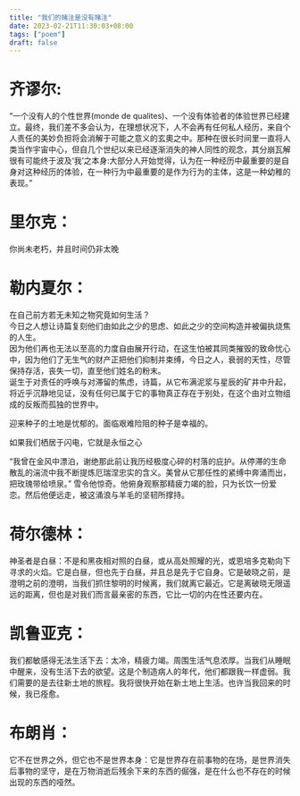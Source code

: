 ```yaml
---
title: "我们的赌注是没有赌注"
date: 2023-02-21T11:30:03+08:00
tags: ["poem"]
draft: false
---
```


# 齐谬尔: 
“一个没有人的个性世界(monde de qualites)、一个没有体验者的体验世界已经建立。最终，我们差不多会认为，在理想状况下，人不会再有任何私人经历，来自个人责任的美妙负担将会消解于可能之意义的玄奧之中。那种在很长时间里一直将人类当作宇宙中心，但自几个世纪以来已经逐渐消失的神人同性的观念，其分崩瓦解很有可能终于波及‘我’之本身:大部分人开始觉得，认为在一种经历中最重要的是自身对这种经历的体验，在一种行为中最重要的是作为行为的主体，这是一种幼稚的表现。”
  
# 里尔克：
你尚未老朽，并且时间仍非太晚

# 勒内夏尔：  
在自己前方若无未知之物究竟如何生活？  
今日之人想让诗篇复刻他们由如此之少的思虑、如此之少的空间构造并被偏执烧焦的人生。  
因为他们再也无法以至高的力度自由展开行动，在这生怕被其同类摧毁的致命忧心中，因为他们了无生气的财产正把他们抑制并束缚，今日之人，衰弱的天性，尽管保持存活，丧失一切，直至他们姓名的粉末。  
诞生于对责任的呼唤与对滞留的焦虑，诗篇，从它布满泥浆与星辰的矿井中升起，将近乎沉静地见证，没有任何已属于它的事物真正存在于别处，在这个由对立物组成的反叛而孤独的世界中。    


迎来种子的土地是忧郁的。面临艰难险阻的种子是幸福的。  


如果我们栖居于闪电，它就是永恒之心  


“我曾在金风中漂泊，谢绝那此前让我历经极度心碎的村落的庇护。从停滞的生命散乱的湍流中我不断提炼厄瑞涅忠实的含义。美曾从它那任性的紧缚中奔涌而出，把玫瑰带给喷泉。”
雪令他惊奇。他俯身观察那精疲力竭的脸，只为长饮一份爱恋。然后他便远走，被这涌浪与羊毛的坚韧所撑持。

# 荷尔德林：  
神圣者是白昼：不是和黑夜相对照的白昼，或从高处照耀的光，或恩培多克勒向下寻求的火焰。它是白昼，但也先于白昼，并且总是先于它自身。它是破晓之前，是澄明之前的澄明，当我们抓住黎明的时候离，我们就离它最近。它是离破晓无限遥远的距离，但也是对我们而言最亲密的东西，它比一切的内在性还要内在。

# 凯鲁亚克：
我们都敏感得无法生活下去：太冷，精疲力竭。周围生活气息浓厚。当我们从睡眠中醒来，没有生活下去的欲望。这是个制造病人的年代，他们都跟我一样虚弱。我们需要的是去往新土地的旅程。我将很快开始在新土地上生活。也许当我回来的时候，我已痊愈。

# 布朗肖：
它不在世界之外，但它也不是世界本身：它是世界存在前事物的在场，是世界消失后事物的坚守，是在万物消逝后残余下来的东西的倔强，是在什么也不存在的时候出现的东西的哑然。


